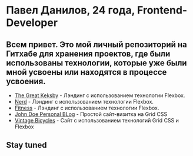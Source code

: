 # Павел Данилов, 24 года, Frontend-Developer
## Всем привет. Это мой личный репозиторий на Гитхабе для хранения проектов, где были использованы технологии, которые уже были мной усвоены или находятся в процессе усвоения.
+ [The Great Keksby](https://papafreelancer.github.io/keks/ "The Great Keksby") - Лэндинг с использованием технологии Flexbox.
+ [Nerd](https://papafreelancer.github.io/nerds/ "Nerds") -  Лэндинг с использованием технологии Flexbox.
+ [Fitness](https://papafreelancer.github.io/fitness/ "Fitness") - Лэндинг с использованием технологии Flexbox.
+ [John Doe Personal BLog](https://papafreelancer.github.io/JohnDoe/ "John Doe") - Простой сайт-визитка на Grid CSS
+ [Vintage Bicycles](https://papafreelancer.github.io/bike/ "Vintage Bicycles") - Сайт с использованием технологий Grid CSS и Flexbox
## Stay tuned
